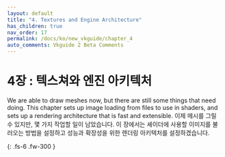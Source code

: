 ```yaml
---
layout: default
title: "4. Textures and Engine Architecture"
has_children: true
nav_order: 17
permalink: /docs/ko/new_vkguide/chapter_4
auto_comments: Vkguide 2 Beta Comments
---
```

# 4장 : 텍스쳐와 엔진 아키텍처

We are able to draw meshes now, but there are still some things that need doing. This chapter sets up image loading from files to use in shaders, and sets up a rendering architecture that is fast and extensible.
이제 메시를 그릴 수 있지만, 몇 가지 작업할 일이 남았습니다. 이 장에서는 셰이더에 사용할 이미지를 불러오는 방법을 설정하고 성능과 확장성을 위한 렌더링 아키텍처를 설정하겠습니다.

{: .fs-6 .fw-300 }
